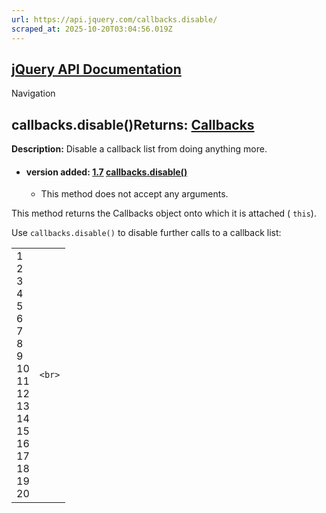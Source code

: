 ```yaml
---
url: https://api.jquery.com/callbacks.disable/
scraped_at: 2025-10-20T03:04:56.019Z
---
```


## [jQuery API Documentation](https://jquery.com/ "jQuery API Documentation")

Navigation

## callbacks.disable()Returns: [Callbacks](http://api.jquery.com/Types/\#Callbacks)

**Description:** Disable a callback list from doing anything more.

- #### version added: [1.7](https://api.jquery.com/category/version/1.7/) [callbacks.disable()](https://api.jquery.com/callbacks.disable/\#callbacks-disable)

  - This method does not accept any arguments.

This method returns the Callbacks object onto which it is attached ( `this`).

Use `callbacks.disable()` to disable further calls to a callback list:

|     |     |
| --- | --- |
| 1<br>2<br>3<br>4<br>5<br>6<br>7<br>8<br>9<br>10<br>11<br>12<br>13<br>14<br>15<br>16<br>17<br>18<br>19<br>20 | ```<br>``` |